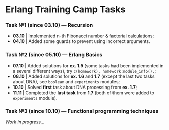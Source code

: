 # Erlang Training Camp Tasks

### Task №1 (since 03.10) — Recursion

* **03.10** | Implemented n-th Fibonacci number & factorial calculations;
* **04.10** | Added some guards to prevent using incorrect arguments.

### Task №2 (since 05.10) — Erlang Basics

* **07.10** | Added solutions for **ex. 1.5** (some tasks had been implemented in a several different ways), try 
`c(homework), homework:module_info().`;
* **08.10** | Added solutions for **ex. 1.6** and **1.7** (except the last two tasks about DNA), see `boolean` and 
`experiments` modules;
* **10.10** | Solved **first** task about DNA processing from **ex. 1.7**;
* **11.11** | Completed the **last task** from **1.7** (both of them were added to `experiments` module).
   
### Task №3 (since 10.10) — Functional programming techniques

_Work in progress..._